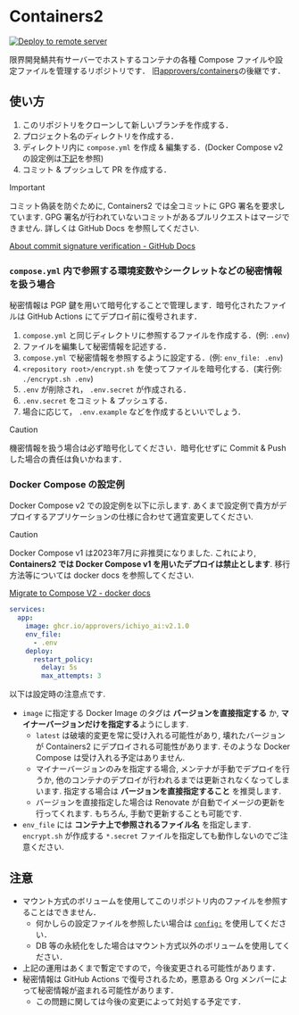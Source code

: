 # Containers2

[![Deploy to remote server](https://github.com/approvers/containers2/actions/workflows/deploy.yaml/badge.svg)](https://github.com/approvers/containers2/actions/workflows/deploy.yaml)

限界開発鯖共有サーバーでホストするコンテナの各種 Compose ファイルや設定ファイルを管理するリポジトリです．
旧[approvers/containers](https://github.com/approvers/containers)の後継です．

## 使い方

1. このリポジトリをクローンして新しいブランチを作成する．
1. プロジェクト名のディレクトリを作成する．
1. ディレクトリ内に `compose.yml` を作成 & 編集する．(Docker Compose v2 の設定例は[下記](#docker-compose-の設定例)を参照)
1. コミット & プッシュして PR を作成する．

> [!IMPORTANT]
> コミット偽装を防ぐために, Containers2 では全コミットに GPG 署名を要求しています.
> GPG 署名が行われていないコミットがあるプルリクエストはマージできません. 詳しくは GitHub Docs を参照してください.
>
> [About commit signature verification - GitHub Docs](https://docs.github.com/en/authentication/managing-commit-signature-verification/about-commit-signature-verification)

### `compose.yml` 内で参照する環境変数やシークレットなどの秘密情報を扱う場合

秘密情報は PGP 鍵を用いて暗号化することで管理します．暗号化されたファイルは GitHub Actions にてデプロイ前に復号されます．

1. `compose.yml` と同じディレクトリに参照するファイルを作成する．(例: `.env`)
1. ファイルを編集して秘密情報を記述する．
1. `compose.yml` で秘密情報を参照するように設定する．(例: `env_file: .env`)
1. `<repository root>/encrypt.sh` を使ってファイルを暗号化する．(実行例: `./encrypt.sh .env`)
1. `.env` が削除され， `.env.secret` が作成される．
1. `.env.secret` をコミット & プッシュする．
1. 場合に応じて， `.env.example` などを作成するといいでしょう．

> [!CAUTION]
> 機密情報を扱う場合は必ず暗号化してください．暗号化せずに Commit & Push した場合の責任は負いかねます．

### Docker Compose の設定例

Docker Compose v2 での設定例を以下に示します. あくまで設定例で貴方がデプロイするアプリケーションの仕様に合わせて適宜変更してください.

> [!CAUTION]
> Docker Compose v1 は2023年7月に非推奨になりました.
> これにより, **Containers2 では Docker Compose v1 を用いたデプロイは禁止とします**. 移行方法等については docker docs を参照してください.
>
> [Migrate to Compose V2 - docker docs](https://docs.docker.com/compose/migrate/)

```yaml
services:
  app:
    image: ghcr.io/approvers/ichiyo_ai:v2.1.0
    env_file:
      - .env
    deploy:
      restart_policy:
        delay: 5s
        max_attempts: 3
```

以下は設定時の注意点です.

- `image` に指定する Docker Image のタグは **バージョンを直接指定する** か, **マイナーバージョンだけを指定する**ようにします.
  - `latest` は破壊的変更を常に受け入れる可能性があり, 壊れたバージョンが Containers2 にデプロイされる可能性があります. そのような Docker Compose は受け入れる予定はありません.
  - マイナーバージョンのみを指定する場合, メンテナが手動でデプロイを行うか, 他のコンテナのデプロイが行われるまでは更新されなくなってしまいます. 指定する場合は **バージョンを直接指定すること** を推奨します.
  - バージョンを直接指定した場合は Renovate が自動でイメージの更新を行ってくれます. もちろん, 手動で更新することも可能です.
- `env_file` には **コンテナ上で参照されるファイル名** を指定します. `encrypt.sh` が作成する `*.secret` ファイルを指定しても動作しないのでご注意ください.

## 注意

- マウント方式のボリュームを使用してこのリポジトリ内のファイルを参照することはできません．
  - 何かしらの設定ファイルを参照したい場合は [`config:`](https://docs.docker.com/compose/compose-file/08-configs/) を使用してください．
  - DB 等の永続化をした場合はマウント方式以外のボリュームを使用してください．
- 上記の運用はあくまで暫定ですので，今後変更される可能性があります．
- 秘密情報は GitHub Actions で復号されるため，悪意ある Org メンバーによって秘密情報が盗まれる可能性があります．
  - この問題に関しては今後の変更によって対処する予定です．
